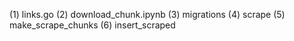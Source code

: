 (1) links.go
(2) download_chunk.ipynb
(3) migrations
(4) scrape
(5) make_scrape_chunks
(6) insert_scraped